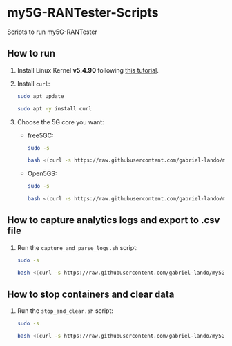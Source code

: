 # my5G-RANTester-Scripts
Scripts to run my5G-RANTester

## How to run
1. Install Linux Kernel **v5.4.90** following [this tutorial](https://www.how2shout.com/linux/how-to-change-default-kernel-in-ubuntu-22-04-20-04-lts/).

2. Install `curl`:

    ```bash
    sudo apt update
    ```
    
    ```bash
    sudo apt -y install curl
    ```

3. Choose the 5G core you want:
    - free5GC:

      ```bash
      sudo -s
      ```

      ```bash
      bash <(curl -s https://raw.githubusercontent.com/gabriel-lando/my5G-RANTester-Scripts/main/free5gc_run_all.sh) -c
      ```

    - Open5GS:

      ```bash
      sudo -s
      ```

      ```bash
      bash <(curl -s https://raw.githubusercontent.com/gabriel-lando/my5G-RANTester-Scripts/main/open5gs_run_all.sh) -c
      ```

## How to capture analytics logs and export to .csv file

1. Run the `capture_and_parse_logs.sh` script:

    ```bash
    sudo -s
    ```

    ```bash
    bash <(curl -s https://raw.githubusercontent.com/gabriel-lando/my5G-RANTester-Scripts/main/capture_and_parse_logs.sh) my5grantester_logs.csv
    ```

## How to stop containers and clear data

1. Run the `stop_and_clear.sh` script:

    ```bash
    sudo -s
    ```

    ```bash
    bash <(curl -s https://raw.githubusercontent.com/gabriel-lando/my5G-RANTester-Scripts/main/stop_and_clear.sh)
    ```
